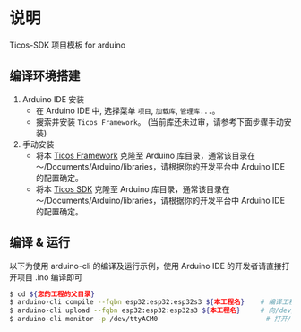# 说明
Ticos-SDK 项目模板 for arduino

## 编译环境搭建

  1. Arduino IDE 安装
     - 在 Arduino IDE 中, 选择菜单 `项目`, `加载库`, `管理库...`。
     - 搜索并安装 `Ticos Framework`。 (当前库还未过审，请参考下面步骤手动安装)
  2. 手动安装
     - 将本 [Ticos Framework](https://github.com/tiwater/ticos-framework) 克隆至 Arduino 库目录，通常该目录在 ～/Documents/Arduino/libraries，请根据你的开发平台中 Arduino IDE 的配置确定。
     - 将本 [Ticos SDK](https://github.com/tiwater/ticos-sdk-for-c) 克隆至 Arduino 库目录，通常该目录在 ～/Documents/Arduino/libraries，请根据你的开发平台中 Arduino IDE 的配置确定。

## 编译 & 运行

以下为使用 arduino-cli 的编译及运行示例，使用 Arduino IDE 的开发者请直接打开项目 .ino 编译即可

```bash
$ cd ${您的工程的父目录}
$ arduino-cli compile --fqbn esp32:esp32:esp32s3 ${本工程名}    # 编译工程，请根据实际版型填写--fqbn参数
$ arduino-cli upload --fqbn esp32:esp32:esp32s3 ${本工程名}     # 向/dev/ttyACM0端口烧录固件
$ arduino-cli monitor -p /dev/ttyACM0                           # 打开/dev/ttyACM0端口查看固件的打印信息
```

